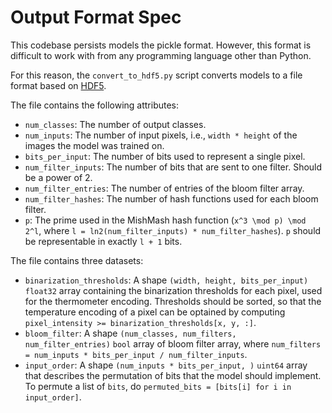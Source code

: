# Output Format Spec

This codebase persists models the pickle format.
However, this format is difficult to work with from any programming language other than Python.

For this reason, the `convert_to_hdf5.py` script converts models to a file format based on [HDF5](https://www.hdfgroup.org/solutions/hdf5/).

The file contains the following attributes:
- `num_classes`: The number of output classes.
- `num_inputs`: The number of input pixels, i.e., `width * height` of the images the model was trained on.
- `bits_per_input`: The number of bits used to represent a single pixel.
- `num_filter_inputs`: The number of bits that are sent to one filter. Should be a power of 2.
- `num_filter_entries`: The number of entries of the bloom filter array.
- `num_filter_hashes`: The number of hash functions used for each bloom filter.
- `p`: The prime used in the MishMash hash function (`x^3 \mod p) \mod 2^l`, where `l = ln2(num_filter_inputs) * num_filter_hashes`).
  `p` should be representable in exactly `l + 1` bits.

The file contains three datasets:
- `binarization_thresholds`:
  A shape `(width, height, bits_per_input)` `float32` array containing the binarization thresholds for each pixel, used for the thermometer encoding.
  Thresholds should be sorted, so that the temperature encoding of a pixel can be optained by computing `pixel_intensity >= binarization_thresholds[x, y, :]`.
- `bloom_filter`: A shape `(num_classes, num_filters, num_filter_entries)` `bool` array of bloom filter array, where `num_filters = num_inputs * bits_per_input / num_filter_inputs`.
- `input_order`: A shape `(num_inputs * bits_per_input, )` `uint64` array that describes the permutation of bits that the model should implement.
  To permute a list of `bits`, do `permuted_bits = [bits[i] for i in input_order]`.